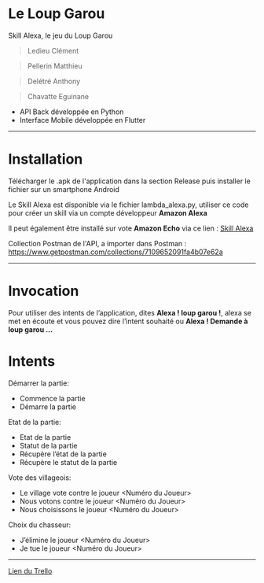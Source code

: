 # Le Loup Garou
Skill Alexa, le jeu du Loup Garou
> Ledieu Clément

> Pellerin Matthieu

> Delétré Anthony

> Chavatte Eguinane 


- API Back développée en Python
- Interface Mobile développée en Flutter

_______

# Installation
Télécharger le .apk de l'application dans la section Release puis installer le fichier sur un smartphone Android 

Le Skill Alexa est disponible via le fichier lambda_alexa.py, utiliser ce code pour créer un skill via un compte développeur **Amazon Alexa**

Il peut également être installé sur vote **Amazon Echo** via ce lien : [Skill Alexa](https://skills-store.amazon.com/deeplink/tvt/5041519e256188813917fcae070118e20e4974e1bce68206e1be5ff6cf9cd58651635803040058ce2cba9a292425c9f0d21c13c41119233d71b0ca36ff5fb2c641f22fc54c81616ee270996fdd44ffdde7ffe1a2cd5872ede7a9e366daff50f4d5342515ca5f9bb22347238c592f8ffb)

Collection Postman de l'API, a importer dans Postman : https://www.getpostman.com/collections/7109652091fa4b07e62a

_______

# Invocation
Pour utiliser des intents de l’application, dites **Alexa ! loup garou !**, alexa se met en écoute et vous pouvez dire l’intent souhaité ou **Alexa ! Demande à loup garou ...**

# Intents
Démarrer la partie: 
- Commence la partie
- Démarre la partie

Etat de la partie: 
- Etat de la partie
- Statut de la partie
- Récupère l’état de la partie
- Récupère le statut de la partie

Vote des villageois: 
- Le village vote contre le joueur <Numéro du Joueur>
- Nous votons contre le joueur <Numéro du Joueur>
- Nous choisissons le joueur <Numéro du Joueur>

Choix du chasseur: 
- J’élimine le joueur <Numéro du Joueur>
- Je tue le joueur <Numéro du Joueur>

_______

[Lien du Trello](https://trello.com/b/RxOOx7eE/le-loup-garou)
